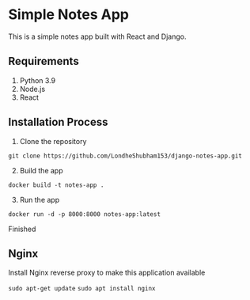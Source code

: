 # Simple Notes App
This is a simple notes app built with React and Django.

## Requirements
1. Python 3.9
2. Node.js
3. React

## Installation Process
1. Clone the repository
```
git clone https://github.com/LondheShubham153/django-notes-app.git
```

2. Build the app
```
docker build -t notes-app .
```

3. Run the app
```
docker run -d -p 8000:8000 notes-app:latest
```
Finished

## Nginx

Install Nginx reverse proxy to make this application available

`sudo apt-get update`
`sudo apt install nginx`
